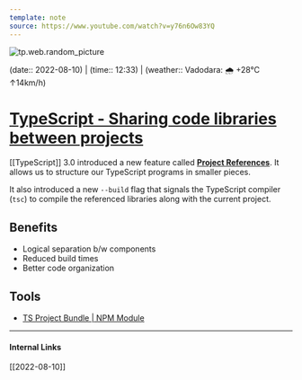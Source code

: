 ```yaml
---
template: note
source: https://www.youtube.com/watch?v=y76n6Ow83YQ
---
```

![tp.web.random_picture](https://images.unsplash.com/photo-1522014859228-8c7331934f1a?crop=entropy&cs=tinysrgb&fit=crop&fm=jpg&h=300&ixid=MnwxfDB8MXxyYW5kb218MHx8dHJlZSxsYW5kc2NhcGUsd2F0ZXIsbW91bnRhaW58fHx8fHwxNjYwMTE0OTkw&ixlib=rb-1.2.1&q=80&utm_campaign=api-credit&utm_medium=referral&utm_source=unsplash_source&w=900)

(date:: 2022-08-10) | (time:: 12:33) | (weather:: Vadodara: 🌧   +28°C ↑14km/h)

# [TypeScript - Sharing code libraries between projects](https://www.youtube.com/watch?v=y76n6Ow83YQ)

[[TypeScript]] 3.0 introduced a new feature called **[Project References](https://www.typescriptlang.org/docs/handbook/project-references.html)**. It allows us to structure our TypeScript programs in smaller pieces.

It also introduced a new `--build` flag that signals the TypeScript compiler (`tsc`) to compile the referenced libraries along with the current project.

## Benefits 
- Logical separation b/w components
- Reduced build times
- Better code organization

## Tools
- [TS Project Bundle | NPM Module](https://www.npmjs.com/package/ts-project-bundle)


---
#### Internal Links
[[2022-08-10]]